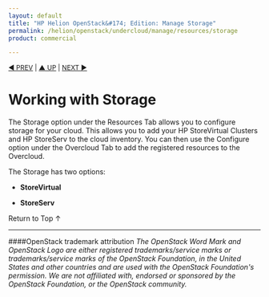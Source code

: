 ```yaml
---
layout: default
title: "HP Helion OpenStack&#174; Edition: Manage Storage"
permalink: /helion/openstack/undercloud/manage/resources/storage
product: commercial

---
```

<!--UNDER REVISION-->


<script>

function PageRefresh {
onLoad="window.refresh"
}

PageRefresh();

</script>

<p style="font-size: small;"> <a href="/helion/openstack/install-beta/kvm/">&#9664; PREV</a> | <a href="/helion/openstack/install-beta-overview/">&#9650; UP</a> | <a href="/helion/openstack/install-beta/esx/">NEXT &#9654;</a> </p>


# Working with Storage

The Storage option under the Resources Tab allows you to configure storage for your cloud. This allows you to add your HP StoreVirtual Clusters and HP StoreServ to the cloud inventory. You can then use the Configure option under the Overcloud Tab to add the registered resources to the Overcloud.  

The Storage has two options:

* **StoreVirtual**

* **StoreServ**

<a href="#top" style="padding:14px 0px 14px 0px; text-decoration: none;"> Return to Top &#8593; </a>

----
####OpenStack trademark attribution
*The OpenStack Word Mark and OpenStack Logo are either registered trademarks/service marks or trademarks/service marks of the OpenStack Foundation, in the United States and other countries and are used with the OpenStack Foundation's permission. We are not affiliated with, endorsed or sponsored by the OpenStack Foundation, or the OpenStack community.*
